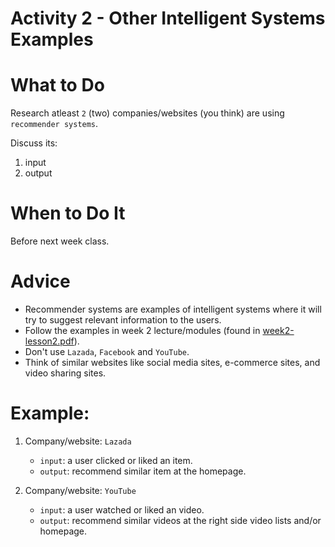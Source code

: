 # Activity 2 - Other Intelligent Systems Examples
# What to Do
Research atleast `2` (two) companies/websites (you think) are using ```recommender systems```.

Discuss its:
1. input
2. output

# When to Do It
Before next week class.

# Advice
- Recommender systems are examples of intelligent systems where it will try to suggest relevant information to the users.
- Follow the examples in week 2 lecture/modules (found in [week2-lesson2.pdf](https://github.com/louisfacun/teaching/raw/master/cspe102/2022/modules/week2/week2-lesson2.pdf)).
- Don't use `Lazada`, `Facebook` and `YouTube`.
- Think of similar websites like social media sites, e-commerce sites, and video sharing sites.

# Example: 
1. Company/website: ```Lazada```
   - `input`: a user clicked or liked an item.
   - `output`: recommend similar item at the homepage.

2. Company/website: ```YouTube```
   - `input`: a user watched or liked an video.
   - `output`: recommend similar videos at the right side video lists and/or homepage.